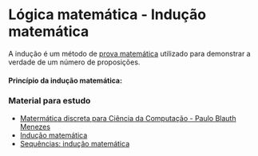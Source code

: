 # Lógica matemática - Indução matemática

A indução é um método de [prova matemática](https://pt.wikipedia.org/wiki/Prova_matem%C3%A1tica) utilizado para demonstrar a verdade de um número de proposições.

#### Princípio da indução matemática:



### Material para estudo

- [Matermática discreta para Ciência da Computação - Paulo Blauth Menezes](ftp://ftp.inf.ufrgs.br/pub/blauth/Discretas/Mat_Discreta8.pdf)
- [Indução matemática](http://www.obmep.org.br/docs/apostila4.pdf)
- [Sequências: indução matemática](http://homepages.dcc.ufmg.br/~loureiro/md/md_4SequenciaEInducaoMatematica.pdf)

